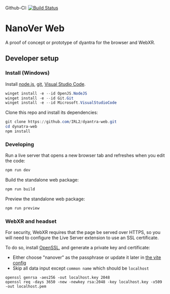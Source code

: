 Github-CI: [![Build Status][build_status]][build_link]

[build_status]: ./../../actions/workflows/build.yml/badge.svg
[build_link]: ./../../actions/workflows/build.yml

# NanoVer Web

A proof of concept or prototype of dyantra for the browser and WebXR.

## Developer setup

### Install (Windows)

Install [node.js](https://nodejs.org/), [git](https://git-scm.com/), [Visual Studio Code](https://code.visualstudio.com/).

```PowerShell
winget install -e --id OpenJS.NodeJS
winget install -e --id Git.Git
winget install -e --id Microsoft.VisualStudioCode
```

Clone this repo and install its dependencies:

```PowerShell
git clone https://github.com/IRL2/dyantra-web.git
cd dynatra-web
npm install
```

### Developing

Run a live server that opens a new browser tab and refreshes when you edit the code:

```bash
npm run dev
```

Build the standalone web package:

```bash
npm run build
```

Preview the standalone web package:
```bash
npm run preview
```

### WebXR and headset

For security, WebXR requires that the page be served over HTTPS, so you will need to configure the Live Server extension to use an SSL certificate.

To do so, install [OpenSSL](https://slproweb.com/products/Win32OpenSSL.html#downloads), and generate a private key and certificate:

* Either choose "nanover" as the passphrase or update it later in [the vite config](./vite.config.js)
* Skip all data input except `common name` which should be `localhost`

```
openssl genrsa -aes256 -out localhost.key 2048
openssl req -days 3650 -new -newkey rsa:2048 -key localhost.key -x509 -out localhost.pem
```
